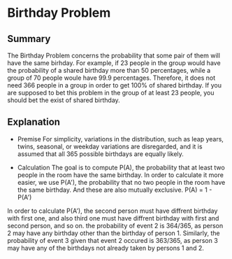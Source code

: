 # Birthday Problem

## Summary

The Birthday Problem concerns the probability that some pair of them will have the same birhday. For example, if 23 people in the group would have the probability of a shared birthday more than 50 percentages, while a group of 70 people woule have 99.9 percentages.
Therefore, it does not need 366 people in a group in order to get 100% of shared birthday. If you are supposed to bet this problem in the group of at least 23 people, you should bet the exist of shared birthday.

## Explanation

- Premise
For simplicity, variations in the distribution, such as leap years, twins, seasonal, or weekday variations are disregarded, and it is assumed that all 365 possible birthdays are equally likely.

- Calculation
The goal is to compute P(A), the probability that at least two people in the room have the same birthday. In order to calculate it more easier, we use P(A'), the probability that no two people in the room have the same birthday. And these are also mutually exclusive.
P(A) = 1 - P(A')

In order to calculate P(A'), the second person must have diffrent birthday with first one, and also third one must have diffrent birthday with first and second person, and so on. the probability of event 2 is 364/365, as person 2 may have any birthday other than the birthday of person 1. Similarly, the probability of event 3 given that event 2 occured is 363/365, as person 3 may have any of the birthdays not already taken by persons 1 and 2.


